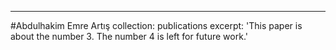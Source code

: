 ---
#Abdulhakim Emre Artış
collection: publications
excerpt: 'This paper is about the number 3. The number 4 is left for future work.'

